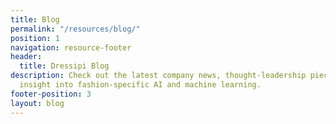 ```yaml
---
title: Blog
permalink: "/resources/blog/"
position: 1
navigation: resource-footer
header:
  title: Dressipi Blog
description: Check out the latest company news, thought-leadership pieces and expert
  insight into fashion-specific AI and machine learning.
footer-position: 3
layout: blog
---
```


